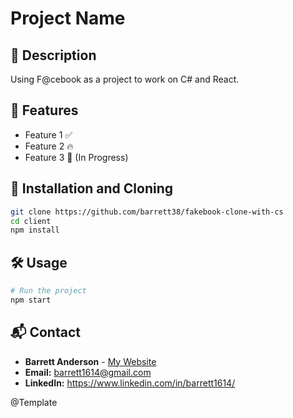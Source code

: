# Project Name

## 📌 Description

Using F@cebook as a project to work on C# and React.

## 🚀 Features

- Feature 1 ✅
- Feature 2 🔥
- Feature 3 🚧 (In Progress)

## 📖 Installation and Cloning

```sh
git clone https://github.com/barrett38/fakebook-clone-with-cs
cd client
npm install
```

## 🛠️ Usage

```sh
# Run the project
npm start
```

## 📬 Contact

- **Barrett Anderson** - [My Website](http://barrett.vercel.app)
- **Email:** barrett1614@gmail.com
- **LinkedIn:** https://www.linkedin.com/in/barrett1614/

@Template
